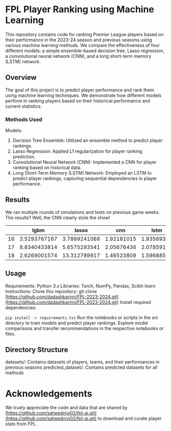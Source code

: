 # FPL Player Ranking using Machine Learning

This repository contains code for ranking Premier League players based on their performance in the 2023-24 season and previous seasons using various machine learning methods. We compare the effectiveness of four different models: a simple ensemble-based decision tree, Lasso regression, a convolutional neural network (CNN), and a long short-term memory (LSTM) network.

## Overview
The goal of this project is to predict player performance and rank them using machine learning techniques. We demonstrate how different models perform in ranking players based on their historical performance and current statistics.

###  Methods Used
Models:
1. Decision Tree Ensemble: Utilized an ensemble method to predict player rankings.
2. Lasso Regression: Applied L1 regularization for player ranking prediction.
3. Convolutional Neural Network (CNN): Implemented a CNN for player ranking based on historical data.
4. Long Short-Term Memory (LSTM) Network: Employed an LSTM to predict player rankings, capturing sequential dependencies in player performance.

## Results
We ran multiple rounds of simulations and tests on previous game weeks. The results? Well, the CNN clearly stole the show! 

|    |     lgbm     |    lasso    |    cnn     |    lstm    |
|----|-------------|------------|-----------|-----------|
| 16 | 3.5293767167| 3.7889241068| 1.92181015| 1.93569374|
| 17 | 8.8340433814| 5.6575293541| 2.05676436| 2.07859159|
| 18 | 2.6269001574|13.312789917 | 1.46523809| 1.59688509|

## Usage
Requirements:
Python 3.x
Libraries: Torch, NumPy, Pandas, Scikit-learn
Instructions:
Clone this repository: git clone [https://github.com/dadashkarimi/FPL-2023-2024.git](https://github.com/dadashkarimi/FPL-2023-2024.git)
Install required dependencies: 

``
pip install -r requirements.txt
``
Run the notebooks or scripts in the src directory to train models and predict player rankings.
Explore model comparisons and transfer recommendations in the respective notebooks or files.

## Directory Structure
datasets/: Contains datasets of players, teams, and their performances in previous seasons
predicted_dataset/: Contains predicted datasets for all methods

# Acknowledgements
We truely appreciate the code and data that are shared by [https://github.com/saheedniyi02/fpl-ai.git](https://github.com/saheedniyi02/fpl-ai.git) to download and curate player stats from FPL. 
